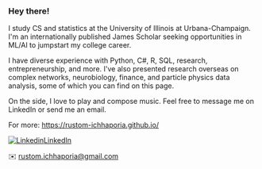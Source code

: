 ### Hey there!

<!--
**rustom-ichhaporia/rustom-ichhaporia** is a ✨ _special_ ✨ repository because its `README.md` (this file) appears on your GitHub profile.
- 🔭 I’m currently working on ...
- 🌱 I’m currently learning ...
- 👯 I’m looking to collaborate on ...
- 🤔 I’m looking for help with ...
- 💬 Ask me about ...
- 📫 How to reach me: ...
- 😄 Pronouns: ...
- ⚡ Fun fact: ...
-->
I study CS and statistics at the University of Illinois at Urbana-Champaign. I'm an internationally published James Scholar seeking opportunities in ML/AI to jumpstart my college career. 

I have diverse experience with Python, C#, R, SQL, research, entrepreneurship, and more. I've also presented research overseas on complex networks, neurobiology, finance, and particle physics data analysis, some of which you can find on this page.

On the side, I love to play and compose music. Feel free to message me on LinkedIn or send me an email. 

For more: https://rustom-ichhaporia.github.io/

[![Linkedin](https://i.stack.imgur.com/gVE0j.png)LinkedIn](https://www.linkedin.com/in/rustom-ichhaporia/)

✉️ <rustom.ichhaporia@gmail.com>
